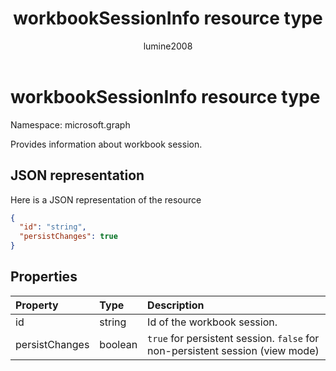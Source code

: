 ﻿---
title: "workbookSessionInfo resource type"
description: "Provides information about workbook session."
author: "lumine2008"
localization_priority: Normal
ms.prod: "excel"
doc_type: resourcePageType
---

# workbookSessionInfo resource type

Namespace: microsoft.graph

Provides information about workbook session.

## JSON representation

Here is a JSON representation of the resource

<!-- {
  "blockType": "resource",
  "optionalProperties": [  ],
  "@odata.type": "microsoft.graph.workbookSessionInfo"
}-->

```json
{
  "id": "string",
  "persistChanges": true
}
```

## Properties

| Property       | Type    | Description                                                                   |
| :------------- | :------ | :---------------------------------------------------------------------------- |
| id             | string  | Id of the workbook session.                                                   |
| persistChanges | boolean | `true` for persistent session. `false` for non-persistent session (view mode) |
